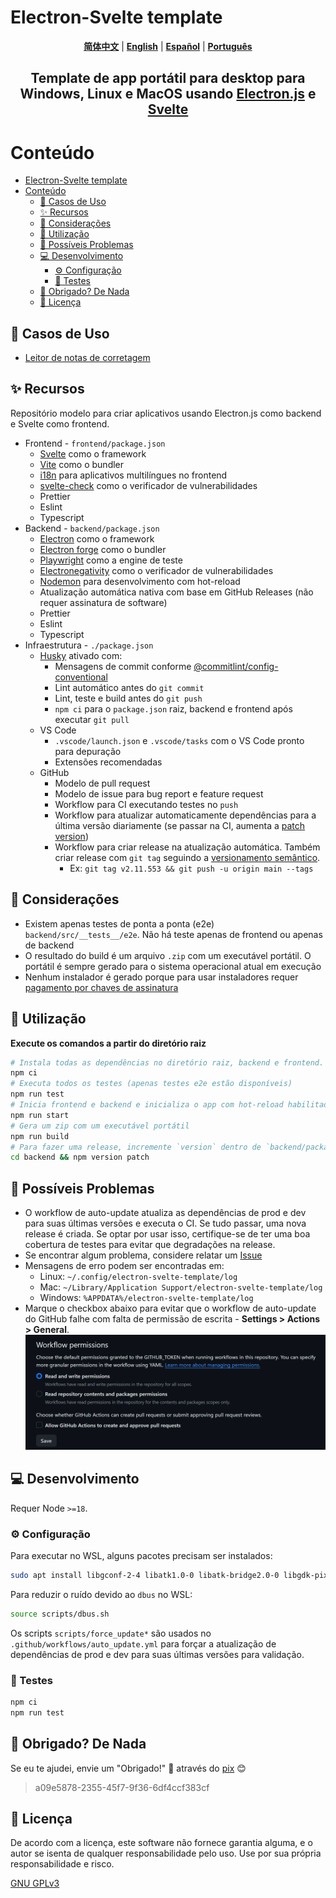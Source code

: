 # Electron-Svelte template

<p align="center">
  <a href="https://github.com/planetsLightningArrester/electron-svelte-template/blob/main/README.zh-cn.md"><b>简体中文</b></a> |
  <a href="https://github.com/planetsLightningArrester/electron-svelte-template/blob/main/README.en-us.md"><b>English</b></a> |
  <a href="https://github.com/planetsLightningArrester/electron-svelte-template/blob/main/README.es-mx.md"><b>Español</b></a> |
  <a href="https://github.com/planetsLightningArrester/electron-svelte-template/blob/main/README.md"><b>Português</b></a>
</p>

<h2 align="center">Template de app portátil para desktop para Windows, Linux e MacOS usando <a href="https://www.electronjs.org/"><b>Electron.js</b></a> e <a href="https://svelte.dev/"><b>Svelte</b></a></h2>

# Conteúdo

- [Electron-Svelte template](#electron-svelte-template)
- [Conteúdo](#conteúdo)
  - [💯 Casos de Uso](#-casos-de-uso)
  - [✨ Recursos](#-recursos)
  - [🚩 Considerações](#-considerações)
  - [🚀 Utilização](#-utilização)
  - [🐛 Possíveis Problemas](#-possíveis-problemas)
  - [💻 Desenvolvimento](#-desenvolvimento)
    - [⚙️ Configuração](#️-configuração)
    - [🧪 Testes](#-testes)
  - [🫡 Obrigado? De Nada](#-obrigado-de-nada)
  - [📜 Licença](#-licença)

## 💯 Casos de Uso
- [Leitor de notas de corretagem](https://github.com/planetsLightningArrester/leitor-de-notas-de-corretagem)

## ✨ Recursos

Repositório modelo para criar aplicativos usando Electron.js como backend e Svelte como frontend.

- Frontend - `frontend/package.json`
  - [Svelte](https://svelte.dev/) como o framework
  - [Vite](https://vitejs.dev/) como o bundler
  - [i18n](https://github.com/kaisermann/svelte-i18n) para aplicativos multilíngues no frontend
  - [svelte-check](https://www.npmjs.com/package/svelte-check) como o verificador de vulnerabilidades
  - Prettier
  - Eslint
  - Typescript
- Backend - `backend/package.json`
  - [Electron](https://www.electronjs.org/) como o framework
  - [Electron forge](https://www.electronforge.io/) como o bundler
  - [Playwright](https://playwright.dev/) como a engine de teste
  - [Electronegativity](https://github.com/doyensec/electronegativity) como o verificador de vulnerabilidades
  - [Nodemon](https://nodemon.io/) para desenvolvimento com hot-reload
  - Atualização automática nativa com base em GitHub Releases (não requer assinatura de software)
  - Prettier
  - Eslint
  - Typescript
- Infraestrutura - `./package.json`
  - [Husky](https://github.com/typicode/husky) ativado com:
    - Mensagens de commit conforme [@commitlint/config-conventional](https://github.com/conventional-changelog/commitlint/tree/master/%40commitlint/config-conventional)
    - Lint automático antes do `git commit`
    - Lint, teste e build antes do `git push`
    - `npm ci` para o `package.json` raiz, backend e frontend após executar `git pull`
  - VS Code
    - `.vscode/launch.json` e `.vscode/tasks` com o VS Code pronto para depuração
    - Extensões recomendadas
  - GitHub
    - Modelo de pull request
    - Modelo de issue para bug report e feature request
    - Workflow para CI executando testes no `push`
    - Workflow para atualizar automaticamente dependências para a última versão diariamente (se passar na CI, aumenta a [patch version](https://semver.org/))
    - Workflow para criar release na atualização automática. Também criar release com `git tag` seguindo a [versionamento semântico](https://semver.org/).
      - Ex: `git tag v2.11.553 && git push -u origin main --tags`

## 🚩 Considerações
- Existem apenas testes de ponta a ponta (e2e) `backend/src/__tests__/e2e`. Não há teste apenas de frontend ou apenas de backend
- O resultado do build é um arquivo `.zip` com um executável portátil. O portátil é sempre gerado para o sistema operacional atual em execução
- Nenhum instalador é gerado porque para usar instaladores requer [pagamento por chaves de assinatura](https://www.electronjs.org/docs/latest/tutorial/code-signing)

## 🚀 Utilização

**Execute os comandos a partir do diretório raiz**

```bash
# Instala todas as dependências no diretório raiz, backend e frontend. Também instala git hooks do husky
npm ci
# Executa todos os testes (apenas testes e2e estão disponíveis)
npm run test
# Inicia frontend e backend e inicializa o app com hot-reload habilitado
npm run start
# Gera um zip com um executável portátil
npm run build
# Para fazer uma release, incremente `version` dentro de `backend/package.json`. Os outros `package.json` não têm o campo `version`
cd backend && npm version patch
```

## 🐛 Possíveis Problemas

- O workflow de auto-update atualiza as dependências de prod e dev para suas últimas versões e executa o CI. Se tudo passar, uma nova release é criada. Se optar por usar isso, certifique-se de ter uma boa cobertura de testes para evitar que degradações na release.
- Se encontrar algum problema, considere relatar um [Issue](https://github.com/planetsLightningArrester/electron-svelte-template/issues)
- Mensagens de erro podem ser encontradas em:
  - Linux: `~/.config/electron-svelte-template/log`
  - Mac: `~/Library/Application Support/electron-svelte-template/log`
  - Windows: `%APPDATA%/electron-svelte-template/log`
- Marque o checkbox abaixo para evitar que o workflow de auto-update do GitHub falhe com falta de permissão de escrita - **Settings > Actions > General**.
![alt](./docs/assets/repo_write_permission.png)

## 💻 Desenvolvimento

Requer Node `>=18`.

### ⚙️ Configuração

Para executar no WSL, alguns pacotes precisam ser instalados:

```bash
sudo apt install libgconf-2-4 libatk1.0-0 libatk-bridge2.0-0 libgdk-pixbuf2.0-0 libgtk-3-0 libgbm-dev libnss3-dev libxss-dev libasound2 zip
```

Para reduzir o ruído devido ao `dbus` no WSL:

```bash
source scripts/dbus.sh
```

Os scripts `scripts/force_update*` são usados no `.github/workflows/auto_update.yml` para forçar a atualização de dependências de prod e dev para suas últimas versões para validação.

### 🧪 Testes

```bash
npm ci
npm run test
```

## 🫡 Obrigado? De Nada

Se eu te ajudei, envie um "Obrigado!" 👋 através do [pix](https://www.bcb.gov.br/en/financialstability/pix_en) 😊
> a09e5878-2355-45f7-9f36-6df4ccf383cf

## 📜 Licença

De acordo com a licença, este software não fornece garantia alguma, e o autor se isenta de qualquer responsabilidade pelo uso. Use por sua própria responsabilidade e risco.

[GNU GPLv3](https://choosealicense.com/licenses/gpl-3.0/)